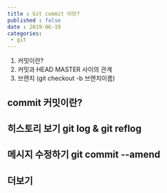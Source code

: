 ```yaml
---
title : Git commit 이란?
published : false
date : 2019-06-19
categories:
 - git
---
```


1) 커밋이란?
2) 커밋과 HEAD MASTER 사이의 관계
3) 브랜치 (git checkout -b 브랜치이름)




## commit 커밋이란?









## 히스토리 보기 git log & git reflog





## 메시지 수정하기 git commit --amend



## 더보기

